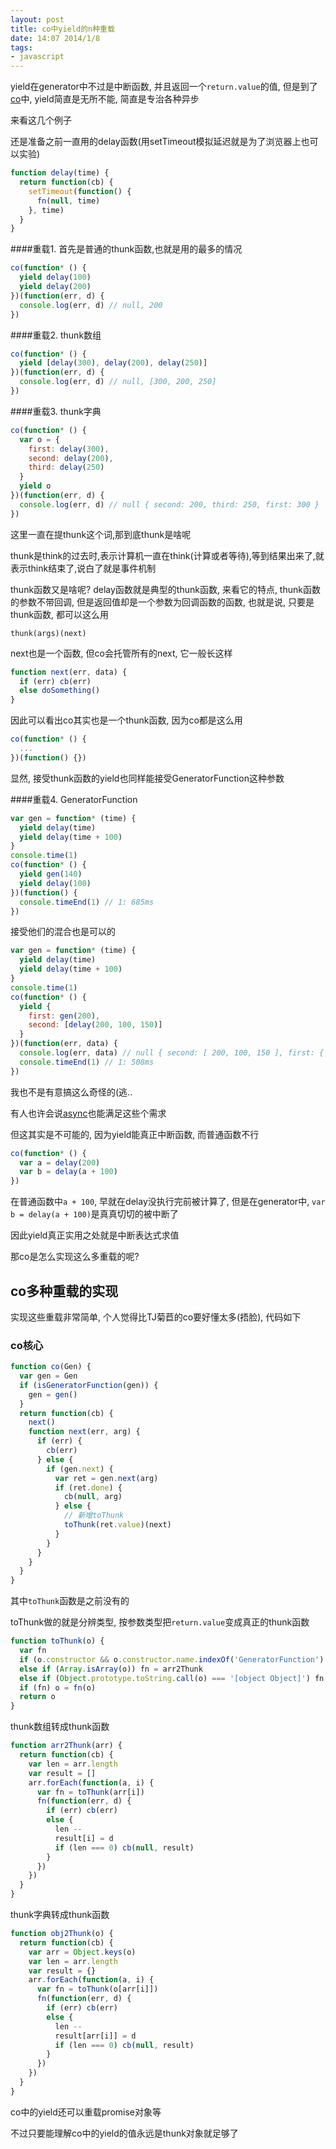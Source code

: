 ```yaml
---
layout: post
title: co中yield的n种重载
date: 14:07 2014/1/8
tags:
- javascript
---
```


yield在generator中不过是中断函数, 并且返回一个`return.value`的值, 但是到了[co](https://github.com/visionmedia/co)中, yield简直是无所不能, 简直是专治各种异步

来看这几个例子

还是准备之前一直用的delay函数(用setTimeout模拟延迟就是为了浏览器上也可以实验)

```javascript
function delay(time) {
  return function(cb) {
    setTimeout(function() {
      fn(null, time)
    }, time)
  }
}
```

####重载1. 首先是普通的thunk函数,也就是用的最多的情况

```javascript
co(function* () {
  yield delay(100)
  yield delay(200)
})(function(err, d) {
  console.log(err, d) // null, 200
})
```

####重载2. thunk数组

```javascript
co(function* () {
  yield [delay(300), delay(200), delay(250)]
})(function(err, d) {
  console.log(err, d) // null, [300, 200, 250]
})
```

####重载3. thunk字典

```javascript
co(function* () {
  var o = {
    first: delay(300),
    second: delay(200),
    third: delay(250)
  }
  yield o
})(function(err, d) {
  console.log(err, d) // null { second: 200, third: 250, first: 300 }
})
```

这里一直在提thunk这个词,那到底thunk是啥呢

thunk是think的过去时,表示计算机一直在think(计算或者等待),等到结果出来了,就表示think结束了,说白了就是事件机制

thunk函数又是啥呢? delay函数就是典型的thunk函数, 来看它的特点, thunk函数的参数不带回调, 但是返回值却是一个参数为回调函数的函数, 也就是说, 只要是thunk函数, 都可以这么用

`thunk(args)(next)`

next也是一个函数, 但co会托管所有的next, 它一般长这样

```javascript
function next(err, data) {
  if (err) cb(err)
  else doSomething()
}
```

因此可以看出co其实也是一个thunk函数, 因为co都是这么用

```javascript
co(function* () {
  ...
})(function() {})
```

显然, 接受thunk函数的yield也同样能接受GeneratorFunction这种参数


####重载4. GeneratorFunction

```javascript
var gen = function* (time) {
  yield delay(time)
  yield delay(time + 100)
}
console.time(1)
co(function* () {
  yield gen(140)
  yield delay(100)
})(function() {
  console.timeEnd(1) // 1: 685ms
})
```

接受他们的混合也是可以的

```javascript
var gen = function* (time) {
  yield delay(time)
  yield delay(time + 100)
}
console.time(1)
co(function* () {
  yield {
    first: gen(200),
    second: [delay(200, 100, 150)]
  }
})(function(err, data) {
  console.log(err, data) // null { second: [ 200, 100, 150 ], first: { key2: 200, key1: 300 } }
  console.timeEnd(1) // 1: 508ms
})
```

我也不是有意搞这么奇怪的(逃..

有人也许会说[async](https://github.com/caolan/async)也能满足这些个需求

但这其实是不可能的, 因为yield能真正中断函数, 而普通函数不行

```javascript
co(function* () {
  var a = delay(200)
  var b = delay(a + 100)
})
```

在普通函数中`a + 100`, 早就在delay没执行完前被计算了, 但是在generator中, `var b = delay(a + 100)`是真真切切的被中断了

因此yield真正实用之处就是中断表达式求值

那co是怎么实现这么多重载的呢?

co多种重载的实现
---

实现这些重载非常简单, 个人觉得比TJ菊苣的co要好懂太多(捂脸), 代码如下

### co核心

```javascript
function co(Gen) {
  var gen = Gen
  if (isGeneratorFunction(gen)) {
    gen = gen()
  }
  return function(cb) {
    next()
    function next(err, arg) {
      if (err) {
        cb(err)
      } else {
        if (gen.next) {
          var ret = gen.next(arg)
          if (ret.done) {
            cb(null, arg)
          } else {
            // 新增toThunk
            toThunk(ret.value)(next)
          }
        }
      }
    }
  }
}
```

其中`toThunk`函数是之前没有的

toThunk做的就是分辨类型, 按参数类型把`return.value`变成真正的thunk函数

```javascript
function toThunk(o) {
  var fn
  if (o.constructor && o.constructor.name.indexOf('GeneratorFunction') === 0) fn = co
  else if (Array.isArray(o)) fn = arr2Thunk
  else if (Object.prototype.toString.call(o) === '[object Object]') fn = obj2Thunk
  if (fn) o = fn(o)
  return o
}
```

thunk数组转成thunk函数

```javascript
function arr2Thunk(arr) {
  return function(cb) {
    var len = arr.length
    var result = []
    arr.forEach(function(a, i) {
      var fn = toThunk(arr[i])
      fn(function(err, d) {
        if (err) cb(err)
        else {
          len --
          result[i] = d
          if (len === 0) cb(null, result)
        }
      })
    })
  }
}
```

thunk字典转成thunk函数

```javascript
function obj2Thunk(o) {
  return function(cb) {
    var arr = Object.keys(o)
    var len = arr.length
    var result = {}
    arr.forEach(function(a, i) {
      var fn = toThunk(o[arr[i]])
      fn(function(err, d) {
        if (err) cb(err)
        else {
          len --
          result[arr[i]] = d
          if (len === 0) cb(null, result)
        }
      })
    })
  }
}
```

co中的yield还可以重载promise对象等

不过只要能理解co中的yield的值永远是thunk对象就足够了
